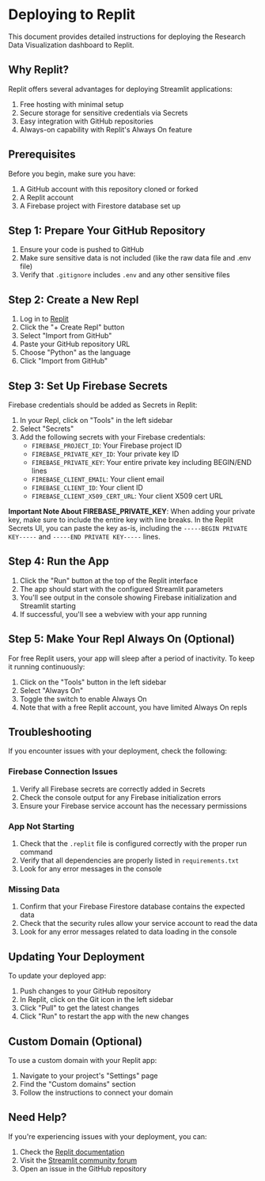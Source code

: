 # Deploying to Replit

This document provides detailed instructions for deploying the Research Data Visualization dashboard to Replit.

## Why Replit?

Replit offers several advantages for deploying Streamlit applications:

1. Free hosting with minimal setup
2. Secure storage for sensitive credentials via Secrets
3. Easy integration with GitHub repositories
4. Always-on capability with Replit's Always On feature

## Prerequisites

Before you begin, make sure you have:

1. A GitHub account with this repository cloned or forked
2. A Replit account
3. A Firebase project with Firestore database set up

## Step 1: Prepare Your GitHub Repository

1. Ensure your code is pushed to GitHub
2. Make sure sensitive data is not included (like the raw data file and .env file)
3. Verify that `.gitignore` includes `.env` and any other sensitive files

## Step 2: Create a New Repl

1. Log in to [Replit](https://replit.com)
2. Click the "+ Create Repl" button
3. Select "Import from GitHub"
4. Paste your GitHub repository URL
5. Choose "Python" as the language
6. Click "Import from GitHub"

## Step 3: Set Up Firebase Secrets

Firebase credentials should be added as Secrets in Replit:

1. In your Repl, click on "Tools" in the left sidebar
2. Select "Secrets"
3. Add the following secrets with your Firebase credentials:
   - `FIREBASE_PROJECT_ID`: Your Firebase project ID
   - `FIREBASE_PRIVATE_KEY_ID`: Your private key ID
   - `FIREBASE_PRIVATE_KEY`: Your entire private key including BEGIN/END lines
   - `FIREBASE_CLIENT_EMAIL`: Your client email
   - `FIREBASE_CLIENT_ID`: Your client ID
   - `FIREBASE_CLIENT_X509_CERT_URL`: Your client X509 cert URL

**Important Note About FIREBASE_PRIVATE_KEY**: 
When adding your private key, make sure to include the entire key with line breaks. In the Replit Secrets UI, you can paste the key as-is, including the `-----BEGIN PRIVATE KEY-----` and `-----END PRIVATE KEY-----` lines.

## Step 4: Run the App

1. Click the "Run" button at the top of the Replit interface
2. The app should start with the configured Streamlit parameters
3. You'll see output in the console showing Firebase initialization and Streamlit starting
4. If successful, you'll see a webview with your app running

## Step 5: Make Your Repl Always On (Optional)

For free Replit users, your app will sleep after a period of inactivity. To keep it running continuously:

1. Click on the "Tools" button in the left sidebar
2. Select "Always On"
3. Toggle the switch to enable Always On
4. Note that with a free Replit account, you have limited Always On repls

## Troubleshooting

If you encounter issues with your deployment, check the following:

### Firebase Connection Issues

1. Verify all Firebase secrets are correctly added in Secrets
2. Check the console output for any Firebase initialization errors
3. Ensure your Firebase service account has the necessary permissions

### App Not Starting

1. Check that the `.replit` file is configured correctly with the proper run command
2. Verify that all dependencies are properly listed in `requirements.txt`
3. Look for any error messages in the console

### Missing Data

1. Confirm that your Firebase Firestore database contains the expected data
2. Check that the security rules allow your service account to read the data
3. Look for any error messages related to data loading in the console

## Updating Your Deployment

To update your deployed app:

1. Push changes to your GitHub repository
2. In Replit, click on the Git icon in the left sidebar
3. Click "Pull" to get the latest changes
4. Click "Run" to restart the app with the new changes

## Custom Domain (Optional)

To use a custom domain with your Replit app:

1. Navigate to your project's "Settings" page
2. Find the "Custom domains" section
3. Follow the instructions to connect your domain

## Need Help?

If you're experiencing issues with your deployment, you can:

1. Check the [Replit documentation](https://docs.replit.com)
2. Visit the [Streamlit community forum](https://discuss.streamlit.io)
3. Open an issue in the GitHub repository 